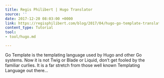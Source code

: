 ```yaml
---
title: Regis Philibert | Hugo Translator
source: ''
date: 2017-12-20 08:03:00 +0000
link: https://regisphilibert.com/blog/2017/04/hugo-go-template-translator-explained-understanding/
content_type: Tutorial
tool:
- tool/hugo.md

---
```

Go Template is the templating language used by Hugo and other Go systems. Now it is not Twig or Blade or Liquid, don’t get fooled by the familiar curlies. It is a far stretch from those well known Templating Language out there…

